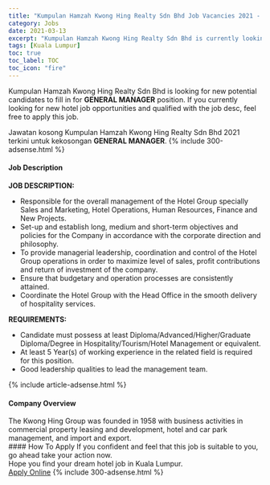 ```yaml
---
title: "Kumpulan Hamzah Kwong Hing Realty Sdn Bhd Job Vacancies 2021 - GENERAL MANAGER" 
category: Jobs 
date: 2021-03-13 
excerpt: "Kumpulan Hamzah Kwong Hing Realty Sdn Bhd is currently looking for suitable person to fill in the GENERAL MANAGER which positioned at Kuala Lumpur" 
tags: [Kuala Lumpur] 
toc: true 
toc_label: TOC 
toc_icon: "fire" 
--- 
```


<p>Kumpulan Hamzah Kwong Hing Realty Sdn Bhd is looking for new potential candidates to fill in for <b>GENERAL MANAGER</b> position. If you currently looking for new hotel job opportunities and qualified with the job desc, feel free to apply this job.
</p>Jawatan kosong Kumpulan Hamzah Kwong Hing Realty Sdn Bhd 2021 terkini untuk kekosongan <b>GENERAL MANAGER</b>. 
{% include 300-adsense.html %} 
<div><div><h4>Job Description</h4></div><div><div><span><div><p><strong>JOB DESCRIPTION:</strong></p><ul><li>Responsible for the overall management of the Hotel Group specially Sales and Marketing, Hotel Operations, Human Resources, Finance and New Projects.</li><li>Set-up and establish long, medium and short-term objectives and policies for the Company in accordance with the corporate direction and philosophy.</li><li>To provide managerial leadership, coordination and control of the Hotel Group operations in order to maximize level of sales, profit contributions and return of investment of the company.</li><li>Ensure that budgetary and operation processes are consistently attained.</li><li>Coordinate the Hotel Group with the Head Office in the smooth delivery of hospitality services.</li></ul><p><strong>REQUIREMENTS:</strong></p><ul><li>Candidate must possess at least Diploma/Advanced/Higher/Graduate Diploma/Degree in Hospitality/Tourism/Hotel Management or equivalent.</li><li>At least 5 Year(s) of working experience in the related field is required for this position.</li><li>Good leadership qualities to lead the management team.</li></ul></div></span></div></div></div> 
{% include article-adsense.html %} 
<div><div><h4>Company Overview</h4></div><div><div><span><div><div>The Kwong Hing Group was founded in 1958 with business activities in commercial&#160;property leasing and development,&#160;hotel and car park management, and import and export.</div></div></span></div></div></div> 
#### How To Apply 
If you confident and feel that this job is suitable to you, go ahead take your action now. <br/> 
Hope you find your dream hotel job in Kuala Lumpur. <br/> 
<a href="https://www.jobstreet.com.my/en/job/general-manager-4505540?jobId=jobstreet-my-job-4505540" class="btn btn--info" target="_blank" rel="nofollow noopenner">Apply Online</a> 
{% include 300-adsense.html %} 